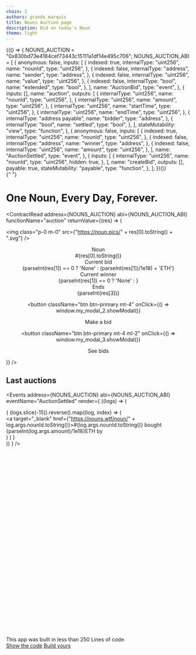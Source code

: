```yaml
---
chain: 1
authors: grands_marquis
title: Nouns Auction page
description: Bid on today's Noun
theme: light
---
```


<div>
  {(() => {
    NOUNS_AUCTION = "0x830bd73e4184cef73443c15111a1df14e495c706";
    NOUNS_AUCTION_ABI = [
      {
        anonymous: false,
        inputs: [
          {
            indexed: true,
            internalType: "uint256",
            name: "nounId",
            type: "uint256",
          },
          {
            indexed: false,
            internalType: "address",
            name: "sender",
            type: "address",
          },
          {
            indexed: false,
            internalType: "uint256",
            name: "value",
            type: "uint256",
          },
          {
            indexed: false,
            internalType: "bool",
            name: "extended",
            type: "bool",
          },
        ],
        name: "AuctionBid",
        type: "event",
      },
      {
        inputs: [],
        name: "auction",
        outputs: [
          {
            internalType: "uint256",
            name: "nounId",
            type: "uint256",
          },
          {
            internalType: "uint256",
            name: "amount",
            type: "uint256",
          },
          {
            internalType: "uint256",
            name: "startTime",
            type: "uint256",
          },
          {
            internalType: "uint256",
            name: "endTime",
            type: "uint256",
          },
          {
            internalType: "address payable",
            name: "bidder",
            type: "address",
          },
          {
            internalType: "bool",
            name: "settled",
            type: "bool",
          },
        ],
        stateMutability: "view",
        type: "function",
      },
      {
        anonymous: false,
        inputs: [
          {
            indexed: true,
            internalType: "uint256",
            name: "nounId",
            type: "uint256",
          },
          {
            indexed: false,
            internalType: "address",
            name: "winner",
            type: "address",
          },
          {
            indexed: false,
            internalType: "uint256",
            name: "amount",
            type: "uint256",
          },
        ],
        name: "AuctionSettled",
        type: "event",
      },
      {
        inputs: [
          {
            internalType: "uint256",
            name: "nounId",
            type: "uint256",
            hidden: true,
          },
        ],
        name: "createBid",
        outputs: [],
        payable: true,
        stateMutability: "payable",
        type: "function",
      },
    ];
  })()}
</div>{" "}

<div>
<div class="p-10" style={{"background-color": "rgb(212,215,225)"}}>

# One Noun, Every Day, Forever.

<ContractRead address={NOUNS_AUCTION}
abi={NOUNS_AUCTION_ABI}
functionName="auction"
returnValue={(res) => (
    <div>
<img class="p-0 m-0" src={"https://noun.pics/" + res[0].toString() + ".svg"} />

  <center>
  <div class="stats shadow w-full">
  <div class="stat place-items-center">
    <div class="stat-title">Noun</div>
    <div class="stat-value ">#{res[0].toString()}</div>
  </div>
  <div class="stat place-items-center">
    <div class="stat-title">Current bid</div>
    <div class="stat-value ">{parseInt(res[1]) == 0 ? 'None' : (parseInt(res[1])/1e18) + 'ETH'} </div>
  </div>
  <div class="stat place-items-center">
    <div class="stat-title">Current winner</div>
    <div class="stat-value ">{parseInt(res[1]) == 0 ? 'None' :  <AddressDisplay address={res[4]} />}</div>
  </div>
  <div class="stat place-items-center">
    <div class="stat-title">Ends</div>
    <div class="stat-value "><Moment fromNow unix>{parseInt(res[3])}</Moment></div>
  </div>  
</div>

<button
  className="btn btn-primary mt-4"
  onClick={() => window.my_modal_2.showModal()}
>
  Make a bid
</button>
<dialog id="my_modal_2" className="modal">
  <form method="dialog" className="modal-box">
    <h3 className="font-bold text-lg">
      Make your bid for #{res[0].toString()}
    </h3>
    <ContractWrite
      address={NOUNS_AUCTION}
      abi={NOUNS_AUCTION_ABI}
      functionName="createBid"
      args={[res[0].toString()]}
      valueAmount={parseInt(res[1]) / 1e18 + 0.1}
      valueFieldName="Bid amount (ETH)"
      buttonText="Bid"
    />
  </form>
  <form method="dialog" className="modal-backdrop">
    <button>close</button>
  </form>
</dialog>

<button
  className="btn btn-primary mt-4 ml-2"
  onClick={() => window.my_modal_3.showModal()}
>
  See bids
</button>
<dialog id="my_modal_3" className="modal">
  <form method="dialog" className="modal-box">
    <h3 className="font-bold text-lg">Bids for #{res[0].toString()}</h3>
    <Events
      address={NOUNS_AUCTION}
      abi={NOUNS_AUCTION_ABI}
      eventName="AuctionBid"
      args={{ nounId: res[0].toString() }}
      render={(logs) => (
        <div>
          {logs.reverse().map((log) => (
            <div key={log.transactionHash}>
              <AddressDisplay address={log.args.sender} /> made a bid of{" "}
              <strong>{parseInt(log.args["value"]) / 1e18} ETH</strong> at block{" "}
              {log.blockNumber.toString()}
            </div>
          ))}
        </div>
      )}
    />
  </form>
  <form method="dialog" className="modal-backdrop">
    <button>close</button>
  </form>
</dialog>
  </center>
  </div>
)} />
</div>

<div class="m-5">

## Last auctions

<Events 
address={NOUNS_AUCTION}
abi={NOUNS_AUCTION_ABI}
eventName="AuctionSettled"
render={
  ((logs) => (
     <div>
     {
     (logs.slice(-15)).reverse().map((log, index) => (
        <div key={log.transactionHash}><a target="_blank" href={"https://nouns.wtf/noun/" + log.args.nounId.toString()}>#{log.args.nounId.toString()}</a> bought {parseInt(log.args.amount)/1e18}ETH by <AddressDisplay address={log.args.winner} /></div>
      )
      )
     }
     </div>
  ))
}
/>
</div>
<div class="alert">
  <svg xmlns="http://www.w3.org/2000/svg" fill="none" viewBox="0 0 24 24" class="stroke-info shrink-0 w-6 h-6"><path stroke-linecap="round" stroke-linejoin="round" stroke-width="2" d="M13 16h-1v-4h-1m1-4h.01M21 12a9 9 0 11-18 0 9 9 0 0118 0z"></path></svg>
  <span>This app was built in less than 250 Lines of code</span>
  <div>
    <a href="https://docs.fastdapp.xyz/docs/templates/nouns" class="btn btn-sm">Show the code</a>
    <a href="https://fastdapp.xyz/" class="btn btn-sm btn-primary">Build yours</a>
  </div>
</div>
</div>
